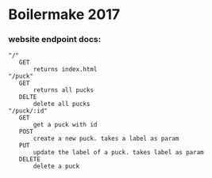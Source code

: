 # Boilermake 2017

### website endpoint docs:
    "/"
       GET
           returns index.html
    "/puck"
       GET
           returns all pucks
       DELTE
           delete all pucks
    "/puck/:id"
       GET
           get a puck with id
       POST
           create a new puck. takes a label as param
       PUT
           update the label of a puck. takes label as param
       DELETE
           delete a puck